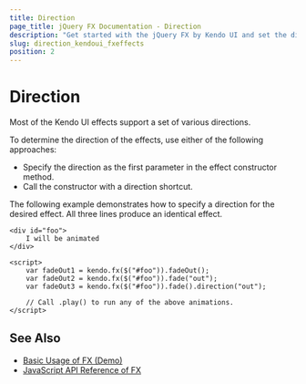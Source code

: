 ```yaml
---
title: Direction
page_title: jQuery FX Documentation - Direction
description: "Get started with the jQuery FX by Kendo UI and set the direction of the animation effects."
slug: direction_kendoui_fxeffects
position: 2
---
```


# Direction

Most of the Kendo UI effects support a set of various directions.

To determine the direction of the effects, use either of the following approaches:
* Specify the direction as the first parameter in the effect constructor method.
* Call the constructor with a direction shortcut.

The following example demonstrates how to specify a direction for the desired effect. All three lines produce an identical effect.

    <div id="foo">
        I will be animated
    </div>

    <script>
        var fadeOut1 = kendo.fx($("#foo")).fadeOut();
        var fadeOut2 = kendo.fx($("#foo")).fade("out");
        var fadeOut3 = kendo.fx($("#foo")).fade().direction("out");

        // Call .play() to run any of the above animations.
    </script>

## See Also

* [Basic Usage of FX (Demo)](https://demos.telerik.com/kendo-ui/fx/expand)
* [JavaScript API Reference of FX](/api/javascript/effects/common)
